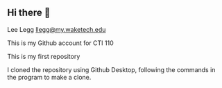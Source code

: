 ## Hi there 👋

<!--
**llegg258/llegg258** is a ✨ _special_ ✨ repository because its `README.md` (this file) appears on your GitHub profile.

Here are some ideas to get you started:

- 🔭 I’m currently working on ...
- 🌱 I’m currently learning ...
- 👯 I’m looking to collaborate on ...
- 🤔 I’m looking for help with ...
- 💬 Ask me about ...
- 📫 How to reach me: ...
- 😄 Pronouns: ...
- ⚡ Fun fact: ...
-->

Lee Legg
llegg@my.waketech.edu

This is my Github account for CTI 110

This is my first repository

I cloned the repository using Github Desktop, following the commands in the program to make a clone.